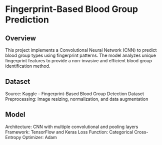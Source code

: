 # Fingerprint-Based Blood Group Prediction

## Overview
This project implements a Convolutional Neural Network (CNN) to predict blood group types using fingerprint patterns. The model analyzes unique fingerprint features to provide a non-invasive and efficient blood group identification method.

## Dataset
Source: Kaggle – Fingerprint-Based Blood Group Detection Dataset
Preprocessing: Image resizing, normalization, and data augmentation

## Model
Architecture: CNN with multiple convolutional and pooling layers
Framework: TensorFlow and Keras
Loss Function: Categorical Cross-Entropy
Optimizer: Adam
